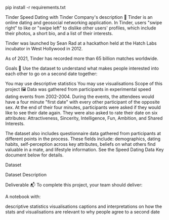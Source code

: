 pip install -r requirements.txt


Tinder
Speed Dating with Tinder
Company's description 📇
Tinder is an online dating and geosocial networking application. In Tinder, users "swipe right" to like or "swipe left" to dislike other users' profiles, which include their photos, a short bio, and a list of their interests.

Tinder was launched by Sean Rad at a hackathon held at the Hatch Labs incubator in West Hollywood in 2012.

As of 2021, Tinder has recorded more than 65 billion matches worldwide.

Goals 🎯
Use the dataset to understand what makes people interested into each other to go on a second date together:

You may use descriptive statistics
You may use visualisations
Scope of this project 🖼️
Data was gathered from participants in experimental speed dating events from 2002-2004. During the events, the attendees would have a four minute "first date" with every other participant of the opposite sex. At the end of their four minutes, participants were asked if they would like to see their date again. They were also asked to rate their date on six attributes: Attractiveness, Sincerity, Intelligence, Fun, Ambition, and Shared Interests.

The dataset also includes questionnaire data gathered from participants at different points in the process. These fields include: demographics, dating habits, self-perception across key attributes, beliefs on what others find valuable in a mate, and lifestyle information. See the Speed Dating Data Key document below for details.

Dataset

Dataset Description

Deliverable 📬
To complete this project, your team should deliver:

A notebook with:

descriptive statistics
visualisations
captions and interpretations on how the stats and visualisations are relevant to why people agree to a second date




